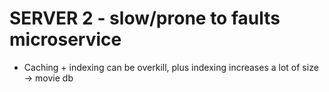 # SERVER 2 - slow/prone to faults microservice

- Caching + indexing can be overkill, plus indexing increases a lot of size -> movie db
